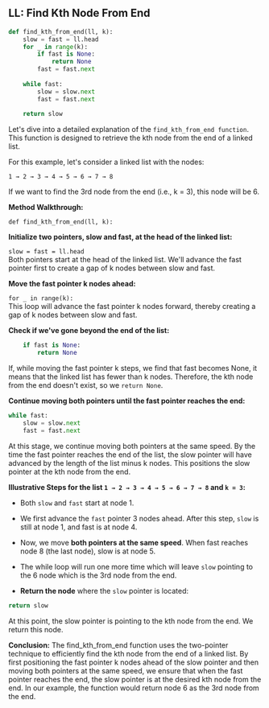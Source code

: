 ## LL: Find Kth Node From End

```python
def find_kth_from_end(ll, k):
    slow = fast = ll.head   
    for _ in range(k):
        if fast is None:
            return None
        fast = fast.next
 
    while fast:
        slow = slow.next
        fast = fast.next
        
    return slow
```

Let's dive into a detailed explanation of the `find_kth_from_end function`. This function is designed to retrieve the kth node from the end of a linked list.

For this example, let's consider a linked list with the nodes:

`1 → 2 → 3 → 4 → 5 → 6 → 7 → 8`

If we want to find the 3rd node from the end (i.e., k = 3), this node will be 6.



**Method Walkthrough:**

`def find_kth_from_end(ll, k):`


**Initialize two pointers, slow and fast, at the head of the linked list:**

`slow = fast = ll.head `<br>
Both pointers start at the head of the linked list. We'll advance the fast pointer first to create a gap of k nodes between slow and fast.

**Move the fast pointer k nodes ahead:**

`for _ in range(k):`<br>
This loop will advance the fast pointer k nodes forward, thereby creating a gap of k nodes between slow and fast.



**Check if we've gone beyond the end of the list:**
```python
    if fast is None:
        return None
```
If, while moving the fast pointer k steps, we find that fast becomes None, it means that the linked list has fewer than k nodes. Therefore, the kth node from the end doesn't exist, so we `return None`.



**Continue moving both pointers until the fast pointer reaches the end:**
```python
while fast:
    slow = slow.next
    fast = fast.next
```

At this stage, we continue moving both pointers at the same speed. By the time the fast pointer reaches the end of the list, the slow pointer will have advanced by the length of the list minus k nodes. This positions the slow pointer at the kth node from the end.



**Illustrative Steps for the list `1 → 2 → 3 → 4 → 5 → 6 → 7 → 8` and `k = 3`:**

- Both `slow` and `fast` start at node 1.

- We first advance the `fast` pointer 3 nodes ahead. After this step, `slow` is still at node 1, and fast is at node 4.

- Now, we move **both pointers at the same speed**. When fast reaches node 8 (the last node), slow is at node 5.

- The while loop will run one more time which will leave `slow` pointing to the 6 node which is the 3rd node from the end.



- **Return the node** where the `slow` pointer is located:
```python
return slow
```
At this point, the slow pointer is pointing to the kth node from the end. We return this node.



**Conclusion:** The find_kth_from_end function uses the two-pointer technique to efficiently find the kth node from the end of a linked list. By first positioning the fast pointer k nodes ahead of the slow pointer and then moving both pointers at the same speed, we ensure that when the fast pointer reaches the end, the slow pointer is at the desired kth node from the end. In our example, the function would return node 6 as the 3rd node from the end.